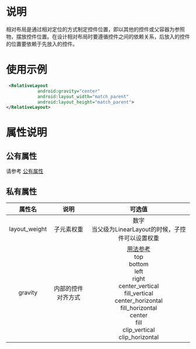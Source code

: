 # 说明
相对布局是通过相对定位的方式制定控件位置，即以其他的控件或父容器为参照物，摆放控件位置。在设计相对布局时要遵循控件之间的依赖关系，后放入的控件的位置要依赖于先放入的控件。
# 使用示例
```xml
 <RelativeLayout
            android:gravity="center"
            android:layout_width="match_parent"
            android:layout_height="match_parent">
</RelativeLayout>
```

# 属性说明

## 公有属性
请参考 [公有属性](/zh-cn/funcs/ui-native-view.md#公有属性)

## 私有属性

| 属性名 | 说明 | 可选值 |
| :------: | :------: | :------: |
| layout_weight | 子元素权重 | 数字<br/>当父级为LinearLayout的时候，子控件可以设置权重|
| gravity | 内部的控件对齐方式 |[用法参考](https://blog.csdn.net/gaojinshan/article/details/44917205)<br/>top<br/>bottom<br/>left<br/>right<br/>center_vertical<br/>fill_vertical<br/>center_horizontal<br/>fill_horizontal<br/>center<br/>fill<br/>clip_vertical<br/>clip_horizontal<br/> |
